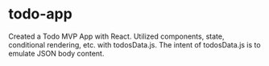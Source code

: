 # todo-app

Created a Todo MVP App with React. Utilized components, state, conditional rendering, etc. with todosData.js. The intent of todosData.js is to emulate JSON body content.
